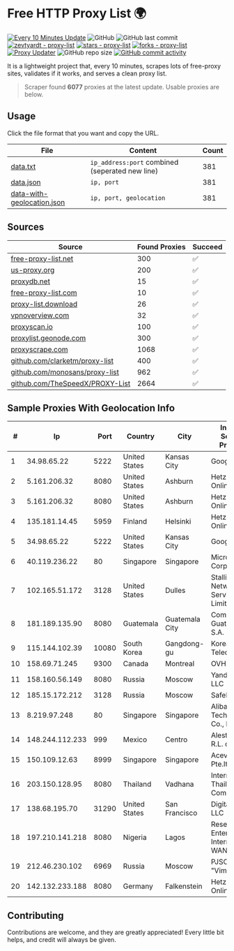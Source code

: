 
# Free HTTP Proxy List 🌍

[![Every 10 Minutes Update](https://github.com/mertguvencli/http-proxy-list/actions/workflows/main.yml/badge.svg?branch=main)](https://github.com/mertguvencli/http-proxy-list/actions/workflows/main.yml)
![GitHub](https://img.shields.io/github/license/mertguvencli/http-proxy-list)
![GitHub last commit](https://img.shields.io/github/last-commit/mertguvencli/http-proxy-list)
[![zevtyardt - proxy-list](https://img.shields.io/static/v1?label=zevtyardt&message=proxy-list&color=blue&logo=github)](https://github.com/zevtyardt/proxy-list "Go to GitHub repo")
[![stars - proxy-list](https://img.shields.io/github/stars/zevtyardt/proxy-list?style=social)](https://github.com/zevtyardt/proxy-list)
[![forks - proxy-list](https://img.shields.io/github/forks/zevtyardt/proxy-list?style=social)](https://github.com/zevtyardt/proxy-list)
[![Proxy Updater](https://github.com/zevtyardt/proxy-list/workflows/Proxy%20Updater/badge.svg)](https://github.com/zevtyardt/proxy-list/actions?query=workflow:"Proxy+Updater")
![GitHub repo size](https://img.shields.io/github/repo-size/zevtyardt/proxy-list)
[![GitHub commit activity](https://img.shields.io/github/commit-activity/m/zevtyardt/proxy-list?logo=commits)](https://github.com/zevtyardt/proxy-list/commits/main)

It is a lightweight project that, every 10 minutes, scrapes lots of free-proxy sites, validates if it works, and serves a clean proxy list.

> Scraper found **6077** proxies at the latest update. Usable proxies are below.

## Usage

Click the file format that you want and copy the URL.

|File|Content|Count|
|----|-------|-----|
|[data.txt](https://raw.githubusercontent.com/mertguvencli/http-proxy-list/main/proxy-list/data.txt)|`ip_address:port` combined (seperated new line)|381|
|[data.json](https://raw.githubusercontent.com/mertguvencli/http-proxy-list/main/proxy-list/data.json)|`ip, port`|381|
|[data-with-geolocation.json](https://raw.githubusercontent.com/mertguvencli/http-proxy-list/main/proxy-list/data-with-geolocation.json)|`ip, port, geolocation`|381|

## Sources

|Source|Found Proxies|Succeed|
|------|-------------|-------|
|[free-proxy-list.net](https://free-proxy-list.net)|300|✅|
|[us-proxy.org](https://www.us-proxy.org)|200|✅|
|[proxydb.net](http://proxydb.net)|15|✅|
|[free-proxy-list.com](https://free-proxy-list.com/?page=&port=&type%5B%5D=http&type%5B%5D=https&up_time=0&search=Search)|10|✅|
|[proxy-list.download](https://www.proxy-list.download/HTTP)|26|✅|
|[vpnoverview.com](https://vpnoverview.com/privacy/anonymous-browsing/free-proxy-servers)|32|✅|
|[proxyscan.io](https://www.proxyscan.io)|100|✅|
|[proxylist.geonode.com](https://proxylist.geonode.com/api/proxy-list?limit=300&page=1&sort_by=lastChecked&sort_type=desc&protocols=http,https)|300|✅|
|[proxyscrape.com](https://api.proxyscrape.com/v2/?request=displayproxies&protocol=http&timeout=10000&country=all&ssl=all&anonymity=all)|1068|✅|
|[github.com/clarketm/proxy-list](https://raw.githubusercontent.com/clarketm/proxy-list/master/proxy-list-raw.txt)|400|✅|
|[github.com/monosans/proxy-list](https://raw.githubusercontent.com/monosans/proxy-list/main/proxies/http.txt)|962|✅|
|[github.com/TheSpeedX/PROXY-List](https://raw.githubusercontent.com/TheSpeedX/PROXY-List/master/http.txt)|2664|✅|


## Sample Proxies With Geolocation Info

|#|Ip|Port|Country|City|Internet Service Provider|
|-|--|----|-------|----|-------------------------|
|1|34.98.65.22|5222|United States|Kansas City|Google LLC|
|2|5.161.206.32|8080|United States|Ashburn|Hetzner Online GmbH|
|3|5.161.206.32|8080|United States|Ashburn|Hetzner Online GmbH|
|4|135.181.14.45|5959|Finland|Helsinki|Hetzner Online GmbH|
|5|34.98.65.22|5222|United States|Kansas City|Google LLC|
|6|40.119.236.22|80|Singapore|Singapore|Microsoft Corporation|
|7|102.165.51.172|3128|United States|Dulles|Stallion Network Services Limited|
|8|181.189.135.90|8080|Guatemala|Guatemala City|Comcel Guatemala S.A.|
|9|115.144.102.39|10080|South Korea|Gangdong-gu|Korea Telecom|
|10|158.69.71.245|9300|Canada|Montreal|OVH SAS|
|11|158.160.56.149|8080|Russia|Moscow|Yandex.Cloud LLC|
|12|185.15.172.212|3128|Russia|Moscow|SafeData LLC|
|13|8.219.97.248|80|Singapore|Singapore|Alibaba (US) Technology Co., Ltd.|
|14|148.244.112.233|999|Mexico|Centro|Alestra, S. de R.L. de C.V.|
|15|150.109.12.63|8999|Singapore|Singapore|Aceville Pte.ltd|
|16|203.150.128.95|8080|Thailand|Vadhana|Internet Thailand Company Ltd|
|17|138.68.195.70|31290|United States|San Francisco|DigitalOcean, LLC|
|18|197.210.141.218|8080|Nigeria|Lagos|Reserved Enterprise-Internet-WAN|
|19|212.46.230.102|6969|Russia|Moscow|PJSC "Vimpelcom"|
|20|142.132.233.188|8080|Germany|Falkenstein|Hetzner Online GmbH|



## Contributing

Contributions are welcome, and they are greatly appreciated! Every
little bit helps, and credit will always be given.

